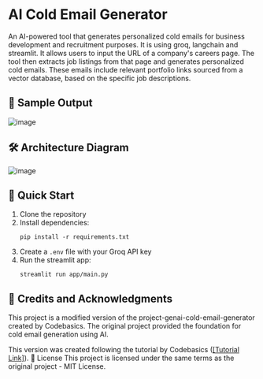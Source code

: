 # AI Cold Email Generator

An AI-powered tool that generates personalized cold emails for business development and recruitment purposes. It is using groq, langchain and streamlit. It allows users to input the URL of a company's careers page. The tool then extracts job listings from that page and generates personalized cold emails. These emails include relevant portfolio links sourced from a vector database, based on the specific job descriptions.

## 📝 Sample Output
![image](https://github.com/user-attachments/assets/4985c049-464a-4dbc-b683-7c6093e714e7)

## 🛠️ Architecture Diagram
![image](https://github.com/user-attachments/assets/a8dfe5d9-b1de-4e95-b67d-b430659bca9d)

## 🚀 Quick Start
1. Clone the repository
2. Install dependencies:
   ```commandline
   pip install -r requirements.txt
   ```
3. Create a `.env` file with your Groq API key
4.  Run the streamlit app:
    ```commandline
    streamlit run app/main.py
    ```

## 🙏 Credits and Acknowledgments
This project is a modified version of the project-genai-cold-email-generator created by Codebasics. The original project provided the foundation for cold email generation using AI.

This version was created following the tutorial by Codebasics ([[Tutorial Link]](https://youtu.be/CO4E_9V6li0?si=qcsOcAedbxqNbvtp)).
📄 License
This project is licensed under the same terms as the original project - MIT License.
